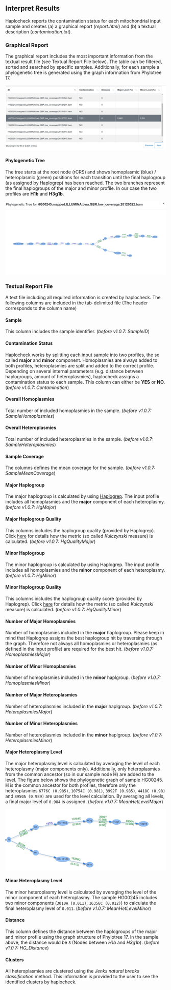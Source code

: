 
## Interpret Results

Haplocheck reports the contamination status for each mitochondrial input sample and creates (a) a graphical report (*report.html*) and (b) a textual description (*contamination.txt*).

### Graphical Report

The graphical report includes the most important information from the textual result file (see Textual Report File below). The table can be filtered, sorted and searched by specific samples. Additionally, for each sample a phylogenetic tree is generated using the graph information from Phylotree 17.

![Result Report](img/report1.jpg)

#### Phylogenetic Tree
The tree starts at the root node (rCRS) and shows homoplasmic (blue) / heteroplasmic (green) positions for each transition until the final haplogroup (as assigned by Haplogrep) has been reached. The two branches represent the final haplogroups of the major and minor profile. In our case the two profiles are **H1b** and **H3g1b**.

![Phylogenetic Tree](img/report_tree.jpg)


### Textual Report File

A text file including all required information is created by haplocheck. The following columns are included in the tab-delimited file (The header corresponds to the column name)

#### Sample

This column includes the sample identifier. (*before v1.0.7: SampleID*)

#### Contamination Status
Haplocheck works by splitting each input sample into two profiles, the so called **major** and **minor** component. Homoplasmies are always added to both profiles, heteroplasmies are split and added to the correct profile. Depending on several internal parameters (e.g. distance between haplogroups, amount of heteroplasmies), haplocheck assigns a contamination status to each sample. This column can either be **YES** or **NO**. (*before v1.0.7: Contamination*)

#### Overall Homoplasmies
Total number of included homoplasmies in the sample. (*before v1.0.7: SampleHomoplasmies*)

#### Overall Heteroplasmies
Total number of included heteroplasmies in the sample. (*before v1.0.7: SampleHeteroplasmies*)

#### Sample Coverage
The columns defines the mean coverage for the sample.  (*before v1.0.7: SampleMeanCoverage*)

#### Major Haplogroup
The major haplogroup is calculated by using [Haplogrep](http://haplogrep.uibk.ac.at/). The input profile includes all homoplasmies and the **major** component of each heteroplasmy.  (*before v1.0.7: HgMajor*)

#### Major Haplogroup Quality

This columns includes the haplogroup quality (provided by Haplogrep). Click [here](http://haplogrep.uibk.ac.at/blog/explaining-the-formula/) for details how the metric (so called *Kulczynski* measure) is calculated.  (*before v1.0.7: HgQualityMajor*)

#### Minor Haplogroup

The minor haplogroup is calculated by using Haplogrep. The input profile includes all homoplasmies and the **minor** component of each heteroplasmy.  (*before v1.0.7: HgMinor*)

#### Minor Haplogroup Quality  

This columns includes the haplogroup quality score (provided by Haplogrep). Click [here](http://haplogrep.uibk.ac.at/blog/explaining-the-formula/) for details how the metric (so called *Kulczynski* measure) is calculated. (*before v1.0.7: HgQualityMinor*)

#### Number of Major Homoplasmies

Number of homoplasmies included in the **major** haplogroup. Please keep in mind that Haplogrep assigns the best haplogroup hit by traversing through the graph. Therefore not always all homoplasmies or heteroplasmies (as defined in the input profile) are required for the best hit.  (*before v1.0.7: HomoplasmiesMajor*)

#### Number of Minor Homoplasmies

Number of homoplasmies included in the **minor** haplgroup.  (*before v1.0.7: HomoplasmiesMinor*)

#### Number of Major Heteroplasmies

Number of heteroplasmies included in the **major** haplgroup.  (*before v1.0.7: HeteroplasmiesMajor*)

#### Number of Minor Heteroplasmies

Number of heteroplasmies included in the **minor** haplgroup.  (*before v1.0.7: HeteroplasmiesMinor*)

#### Major Heteroplasmy Level

The major heteroplasmy level is calculated by averaging the level of each heteroplasmy (major components only). Additionally, only heteroplasmies from the common ancestor (so in our sample node **H**) are added to the level. The figure below shows the phylogenetic graph of sample HG00245. **H** is the common ancestor for both profiles, therefore only the heteroplasmies `6776C (0.985)`, `10754C (0.981)`, `3992T (0.985)`, `4418C (0.98)` and `8950A (0.989)` are used for the level calculation. By averaging all levels, a final major level of `0.984` is assigned. (*before v1.0.7: MeanHetLevelMajor*)

![Figure1](img/heteroplasmy_major.jpg)

#### Minor Heteroplasmy Level

The minor heteroplasmy level is calculated by averaging the level of the minor component of each heteroplasmy. The sample HG00245 includes two minor components (`3010A (0.011)`, `16356C (0.012)`) to calculate the final heteroplasmy level of `0.011`.  (*before v1.0.7: MeanHetLevelMinor*)

#### Distance

This column defines the distance between the haplogroups of the major and minor profile using the graph structure of Phylotree 17. In the sample above, the distance would be `8` (Nodes between *H1b* and *H3g1b*). (*before v1.0.7: HG_Distance*)

#### Clusters

All heteroplasmies are clustered using the *Jenks natural breaks classification* method. This information is provided to the user to see the identified clusters by haplocheck.
